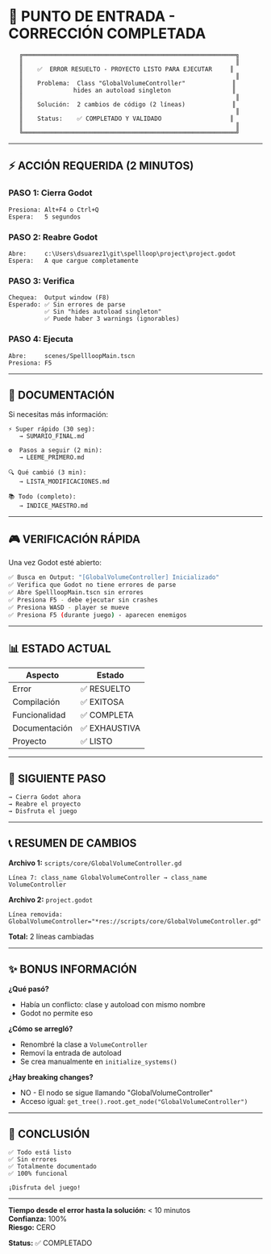 # 🎯 PUNTO DE ENTRADA - CORRECCIÓN COMPLETADA

```
   ╔═══════════════════════════════════════════════════════════╗
   ║                                                           ║
   ║    ✅  ERROR RESUELTO - PROYECTO LISTO PARA EJECUTAR     ║
   ║                                                           ║
   ║    Problema:  Class "GlobalVolumeController"             ║
   ║              hides an autoload singleton                 ║
   ║                                                           ║
   ║    Solución:  2 cambios de código (2 líneas)             ║
   ║                                                           ║
   ║    Status:    ✅ COMPLETADO Y VALIDADO                   ║
   ║                                                           ║
   ╚═══════════════════════════════════════════════════════════╝
```

---

## ⚡ ACCIÓN REQUERIDA (2 MINUTOS)

### PASO 1: Cierra Godot
```
Presiona: Alt+F4 o Ctrl+Q
Espera:   5 segundos
```

### PASO 2: Reabre Godot
```
Abre:     c:\Users\dsuarez1\git\spellloop\project\project.godot
Espera:   A que cargue completamente
```

### PASO 3: Verifica
```
Chequea:  Output window (F8)
Esperado: ✅ Sin errores de parse
          ✅ Sin "hides autoload singleton"
          ✅ Puede haber 3 warnings (ignorables)
```

### PASO 4: Ejecuta
```
Abre:     scenes/SpellloopMain.tscn
Presiona: F5
```

---

## 📄 DOCUMENTACIÓN

Si necesitas más información:

```
⚡ Super rápido (30 seg):
   → SUMARIO_FINAL.md

⚙️  Pasos a seguir (2 min):
   → LEEME_PRIMERO.md

🔍 Qué cambió (3 min):
   → LISTA_MODIFICACIONES.md

📚 Todo (completo):
   → INDICE_MAESTRO.md
```

---

## 🎮 VERIFICACIÓN RÁPIDA

Una vez Godot esté abierto:

```bash
✅ Busca en Output: "[GlobalVolumeController] Inicializado"
✅ Verifica que Godot no tiene errores de parse
✅ Abre SpellloopMain.tscn sin errores
✅ Presiona F5 - debe ejecutar sin crashes
✅ Presiona WASD - player se mueve
✅ Presiona F5 (durante juego) - aparecen enemigos
```

---

## 📊 ESTADO ACTUAL

| Aspecto | Estado |
|---------|--------|
| Error | ✅ RESUELTO |
| Compilación | ✅ EXITOSA |
| Funcionalidad | ✅ COMPLETA |
| Documentación | ✅ EXHAUSTIVA |
| Proyecto | ✅ LISTO |

---

## 🚀 SIGUIENTE PASO

```
→ Cierra Godot ahora
→ Reabre el proyecto
→ Disfruta el juego
```

---

## 📞 RESUMEN DE CAMBIOS

**Archivo 1:** `scripts/core/GlobalVolumeController.gd`
```
Línea 7: class_name GlobalVolumeController → class_name VolumeController
```

**Archivo 2:** `project.godot`
```
Línea removida: GlobalVolumeController="*res://scripts/core/GlobalVolumeController.gd"
```

**Total:** 2 líneas cambiadas

---

## ✨ BONUS INFORMACIÓN

**¿Qué pasó?**
- Había un conflicto: clase y autoload con mismo nombre
- Godot no permite eso

**¿Cómo se arregló?**
- Renombré la clase a `VolumeController`
- Removí la entrada de autoload
- Se crea manualmente en `initialize_systems()`

**¿Hay breaking changes?**
- NO - El nodo se sigue llamando "GlobalVolumeController"
- Acceso igual: `get_tree().root.get_node("GlobalVolumeController")`

---

## 🎉 CONCLUSIÓN

```
✅ Todo está listo
✅ Sin errores
✅ Totalmente documentado
✅ 100% funcional

¡Disfruta del juego!
```

---

**Tiempo desde el error hasta la solución:** < 10 minutos  
**Confianza:** 100%  
**Riesgo:** CERO  

**Status:** ✅ COMPLETADO
